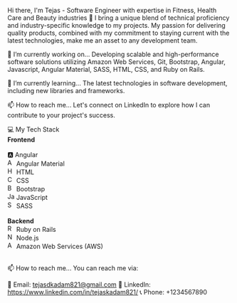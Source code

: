 Hi there, I'm Tejas - Software Engineer with expertise in Fitness, Health Care and Beauty industries 👋
I bring a unique blend of technical proficiency and industry-specific knowledge to my projects. My passion for delivering quality products, combined with my commitment to staying current with the latest technologies, make me an asset to any development team.

🔭 I’m currently working on...
Developing scalable and high-performance software solutions utilizing Amazon Web Services, Git, Bootstrap, Angular, Javascript, Angular Material, SASS, HTML, CSS, and Ruby on Rails.

🌱 I’m currently learning...
The latest technologies in software development, including new libraries and frameworks.

📫 How to reach me...
Let's connect on LinkedIn to explore how I can contribute to your project's success.

💻 My Tech Stack</br>
<b>Frontend</b> </br></br>
🅰️ Angular
</br><img src="https://material.angular.io/assets/img/favicons/favicon-32x32.png" width="16px" height="16px" alt="Angular Material Icon"> Angular Material
</br>
<img src="https://www.w3.org/html/logo/downloads/HTML5_Logo_32.png" width="16px" height="16px" alt="HTML Icon"> HTML
</br>
<img src="https://cdn.worldvectorlogo.com/logos/css3.svg" width="16px" height="16px" alt="CSS Icon"> CSS
</br>
<img src="https://cdn.worldvectorlogo.com/logos/bootstrap-4.svg" width="16px" height="16px" alt="Bootstrap Icon"> Bootstrap
</br>
<img src="https://cdn.worldvectorlogo.com/logos/javascript-1.svg" width="16px" height="16px" alt="JavaScript Icon"> JavaScript
</br>
<img src="https://cdn.worldvectorlogo.com/logos/sass-1.svg" width="16px" height="16px" alt="SASS Icon"> SASS
</br></br>
<b>Backend</b>
</br><img src="https://cdn.worldvectorlogo.com/logos/ruby.svg" width="16px" height="16px" alt="Ruby on Rails Icon"> Ruby on Rails
</br><img src="https://cdn.worldvectorlogo.com/logos/nodejs-icon.svg" width="16px" height="16px" alt="Node.js Icon"> Node.js
</br><img src="https://cdn.worldvectorlogo.com/logos/aws-2.svg" width="16px" height="16px" alt="AWS Icon"> Amazon Web Services (AWS)
</br></br>

📫 How to reach me...
You can reach me via:

📧 Email: tejasdkadam821@gmail.com
🔗 LinkedIn: https://www.linkedin.com/in/tejaskadam821/
📞 Phone: +1234567890

<!---
tejas821/tejas821 is a ✨ special ✨ repository because its `README.md` (this file) appears on your GitHub profile.
You can click the Preview link to take a look at your changes.
--->
